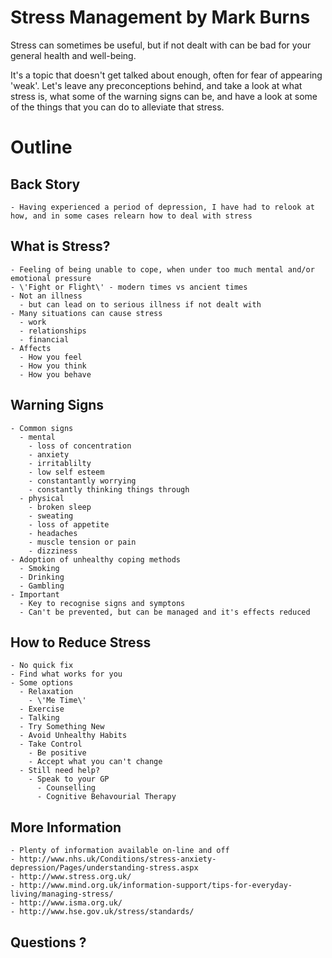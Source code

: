 # Stress Management by Mark Burns

Stress can sometimes be useful, but if not dealt with can be bad for your general health and well-being. 

It's a topic that doesn't get talked about enough, often for fear of appearing 'weak'. Let's leave any preconceptions behind, and take a look at what stress is, what some of the warning signs can be, and have a look at some of the things that you can do to alleviate that stress.

# Outline

  ## Back Story

    - Having experienced a period of depression, I have had to relook at how, and in some cases relearn how to deal with stress

  ## What is Stress?

    - Feeling of being unable to cope, when under too much mental and/or emotional pressure
    - \'Fight or Flight\' - modern times vs ancient times
    - Not an illness
      - but can lead on to serious illness if not dealt with
    - Many situations can cause stress
      - work
      - relationships
      - financial
    - Affects
      - How you feel
      - How you think
      - How you behave

  ## Warning Signs

    - Common signs
      - mental
        - loss of concentration
        - anxiety
        - irritablilty
        - low self esteem
        - constantantly worrying
        - constantly thinking things through
      - physical
        - broken sleep
        - sweating
        - loss of appetite
        - headaches
        - muscle tension or pain
        - dizziness
    - Adoption of unhealthy coping methods
      - Smoking
      - Drinking
      - Gambling
    - Important 
      - Key to recognise signs and symptons 
      - Can't be prevented, but can be managed and it's effects reduced

  ## How to Reduce Stress

    - No quick fix
    - Find what works for you
    - Some options
      - Relaxation
        - \'Me Time\' 
      - Exercise
      - Talking
      - Try Something New
      - Avoid Unhealthy Habits
      - Take Control
        - Be positive
        - Accept what you can't change
      - Still need help?
        - Speak to your GP
          - Counselling
          - Cognitive Behavourial Therapy

  ## More Information

    - Plenty of information available on-line and off
    - http://www.nhs.uk/Conditions/stress-anxiety-depression/Pages/understanding-stress.aspx
    - http://www.stress.org.uk/
    - http://www.mind.org.uk/information-support/tips-for-everyday-living/managing-stress/
    - http://www.isma.org.uk/
    - http://www.hse.gov.uk/stress/standards/

  ## Questions ?

